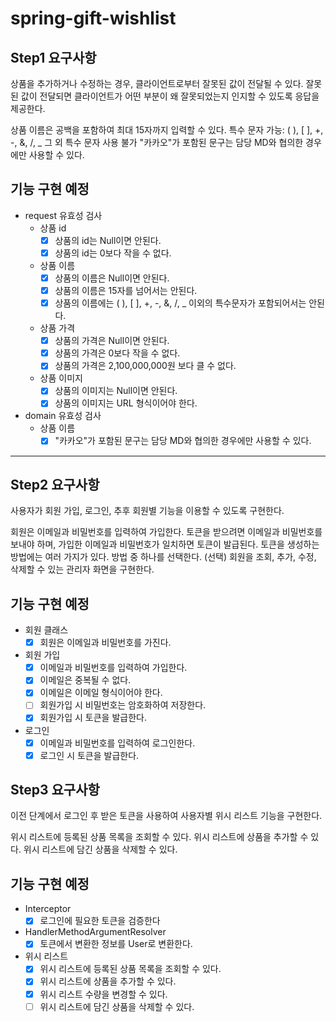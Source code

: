 # spring-gift-wishlist

## Step1 요구사항

상품을 추가하거나 수정하는 경우, 클라이언트로부터 잘못된 값이 전달될 수 있다. 잘못된 값이 전달되면 클라이언트가 어떤 부분이 왜 잘못되었는지 인지할 수 있도록 응답을 제공한다.

상품 이름은 공백을 포함하여 최대 15자까지 입력할 수 있다.
특수 문자
가능: ( ), [ ], +, -, &, /, _
그 외 특수 문자 사용 불가
"카카오"가 포함된 문구는 담당 MD와 협의한 경우에만 사용할 수 있다.

## 기능 구현 예정

- request 유효성 검사
    - 상품 id
        - [x] 상품의 id는 Null이면 안된다.
        - [x] 상품의 id는 0보다 작을 수 없다.
    - 상품 이름
        - [x] 상품의 이름은 Null이면 안된다.
        - [x] 상품의 이름은 15자를 넘어서는 안된다.
        - [x] 상품의 이름에는 ( ), [ ], +, -, &, /, _ 이외의 특수문자가 포함되어서는 안된다.
    - 상품 가격
        - [x] 상품의 가격은 Null이면 안된다.
        - [x] 상품의 가격은 0보다 작을 수 없다.
        - [x] 상품의 가격은 2,100,000,000원 보다 클 수 없다.
    - 상품 이미지
        - [x] 상품의 이미지는 Null이면 안된다.
        - [x] 상품의 이미지는 URL 형식이어야 한다.
- domain 유효성 검사
    - 상품 이름
        - [x] "카카오"가 포함된 문구는 담당 MD와 협의한 경우에만 사용할 수 있다.

---

## Step2 요구사항

사용자가 회원 가입, 로그인, 추후 회원별 기능을 이용할 수 있도록 구현한다.

회원은 이메일과 비밀번호를 입력하여 가입한다.
토큰을 받으려면 이메일과 비밀번호를 보내야 하며, 가입한 이메일과 비밀번호가 일치하면 토큰이 발급된다.
토큰을 생성하는 방법에는 여러 가지가 있다. 방법 중 하나를 선택한다.
(선택) 회원을 조회, 추가, 수정, 삭제할 수 있는 관리자 화면을 구현한다.

## 기능 구현 예정

- 회원 클래스
    - [x] 회원은 이메일과 비밀번호를 가진다.
- 회원 가입
    - [x] 이메일과 비밀번호를 입력하여 가입한다.
    - [x] 이메일은 중복될 수 없다.
    - [x] 이메일은 이메일 형식이어야 한다.
    - [ ] 회원가입 시 비밀번호는 암호화하여 저장한다.
    - [x] 회원가입 시 토큰을 발급한다.
- 로그인
    - [x] 이메일과 비밀번호를 입력하여 로그인한다.
    - [x] 로그인 시 토큰을 발급한다.

## Step3 요구사항

이전 단계에서 로그인 후 받은 토큰을 사용하여 사용자별 위시 리스트 기능을 구현한다.

위시 리스트에 등록된 상품 목록을 조회할 수 있다.
위시 리스트에 상품을 추가할 수 있다.
위시 리스트에 담긴 상품을 삭제할 수 있다.

## 기능 구현 예정

- Interceptor
    - [x] 로그인에 필요한 토큰을 검증한다
- HandlerMethodArgumentResolver
    - [x] 토큰에서 변환한 정보를 User로 변환한다.
- 위시 리스트
    - [x] 위시 리스트에 등록된 상품 목록을 조회할 수 있다.
    - [x] 위시 리스트에 상품을 추가할 수 있다.
    - [x] 위시 리스트 수량을 변경할 수 있다.
    - [ ] 위시 리스트에 담긴 상품을 삭제할 수 있다.